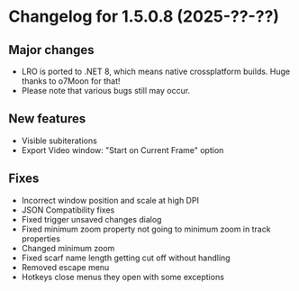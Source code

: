 # Changelog for 1.5.0.8 (2025-??-??)

## Major changes
* LRO is ported to .NET 8, which means native crossplatform builds. Huge thanks to o7Moon for that!
* Please note that various bugs still may occur.

## New features
* Visible subiterations
* Export Video window: "Start on Current Frame" option

## Fixes
* Incorrect window position and scale at high DPI
* JSON Compatibility fixes
* Fixed trigger unsaved changes dialog
* Fixed minimum zoom property not going to minimum zoom in track properties
* Changed minimum zoom
* Fixed scarf name length getting cut off without handling
* Removed escape menu
* Hotkeys close menus they open with some exceptions
